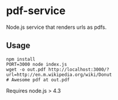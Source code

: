 # pdf-service

Node.js service that renders urls as pdfs.

## Usage

```
npm install
PORT=3000 node index.js
wget -o out.pdf http://localhost:3000/?url=http://en.m.wikipedia.org/wiki/Donut
# Awesome pdf at out.pdf
```

Requires node.js > 4.3

